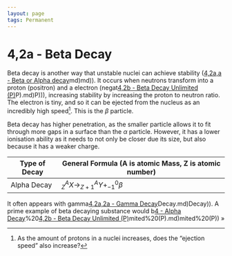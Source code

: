 ```yaml
---
layout: page
tags: Permanent 
---
```

# 4,2a - Beta Decay 
Beta decay is another way that unstable nuclei can achieve stability ([4,2a,a - Beta or Alpha decay](4,2a,a%20-%20Beta%20or%20Alpha%20decay.md)md)md)). It occurs when neutrons transform into a proton (positron) and a electron (negat[4,2b - Beta Decay Unlimited (P)](4,2b%20-%20Beta%20Decay%20Unlimited%20(P).md)P).md)P))), increasing stability by increasing the proton to neutron ratio. The electron is tiny, and so it can be ejected from the nucleus as an incredibly high speed[^1]. This is the $\beta$ particle.

Beta decay has higher penetration, as the smaller particle allows it to fit through more gaps in a surface than the $\alpha$ particle. However, it has a lower ionisation ability as it needs to not only be closer due its size, but also because it has a weaker charge.

Type of Decay | General Formula (A is atomic Mass, Z is atomic number)
--- | ---
Alpha Decay | $^A_{Z}X\to^A_{Z+1}Y+^0_{-1}\beta$

It often appears with gamma[4,2a,2a - Gamma Decay](4,2a,2a%20-%20Gamma%20Decay.md)Decay.md)Decay)). A prime example of beta decaying substance would b[4 - Alpha Decay](4%20-%20Alpha%20Decay.md)%20[4,2b - Beta Decay Unlimited (P)](4,2b%20-%20Beta%20Decay%20Unlimited%20(P).md)mited%20(P).md)mited%20(P)) »

[^1]: As the amount of protons in a nuclei increases, does the “ejection speed” also increase?